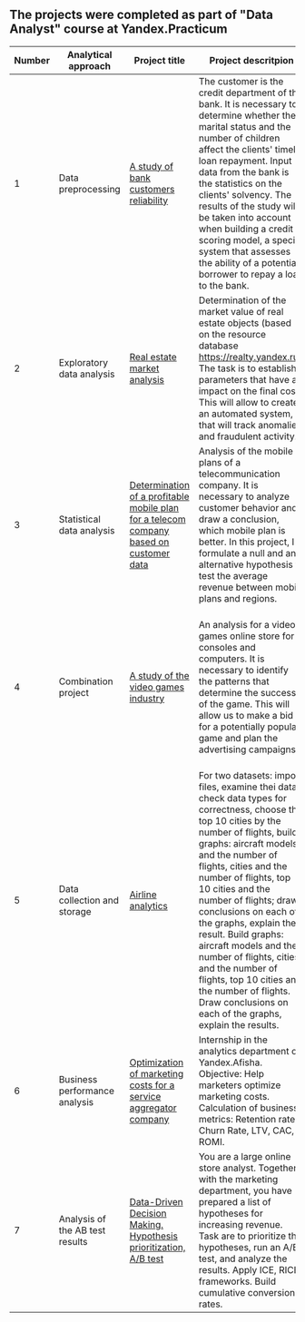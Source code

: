## The projects were completed as part of "Data Analyst" course at Yandex.Practicum

| Number | Analytical approach | Project title | Project descritpion | Tech stack used |
| ------ | ------------------- | ------------- | ------------------- | --------------- |
| 1 | Data preprocessing | [A study of bank customers reliability](https://github.com/Maximali89/Yandex_practicum/tree/main/Sprint_2_Credit_Score) | The customer is the credit department of the bank. It is necessary to determine whether the marital status and the number of children affect the clients' timely loan repayment. Input data from the bank is the statistics on the clients' solvency. The results of the study will be taken into account when building a credit scoring model, a special system that assesses the ability of a potential borrower to repay a loan to the bank. | Python, Pandas |
| 2 | Exploratory data analysis | [Real estate market analysis](https://github.com/Maximali89/Yandex_practicum/tree/main/Sprint_3_Real_estate) | Determination of the market value of real estate objects (based on the resource database https://realty.yandex.ru). The task is to establish parameters that have an impact on the final cost. This will allow to create an automated system, that will track anomalies and fraudulent activity. | Python, Pandas, Matplotlib |
| 3 | Statistical data analysis | [Determination of a profitable mobile plan for a telecom company based on customer data](https://github.com/Maximali89/Yandex_practicum/tree/main/Sprint_4_Telecom) | Analysis of the mobile plans of a telecommunication company. It is necessary to analyze customer behavior and draw a conclusion, which mobile plan is better. In this project, I formulate a null and an alternative hypothesis to test the average revenue between mobile plans and regions. | Python, Pandas, Matplotlib, Seaborn, NumPy, SciPy, descriptive statistics, statistical hypothesis testing |
| 4 | Combination project | [A study of the video games industry](https://github.com/Maximali89/Yandex_practicum/tree/main/Sprint_5_Games) | An analysis for a video games online store for consoles and computers. It is necessary to identify the patterns that determine the success of the game. This will allow us to make a bid for a potentially popular game and plan the advertising campaigns. | Python, Pandas, Matplotlib, Seaborn, NumPy, SciPy, Exploratory Data Analysis (EDA), Data Preprocessing, descriptive statistics, statistical hypothesis testing |
| 5 | Data collection and storage | [Airline analytics](https://github.com/Maximali89/Yandex_practicum/tree/main/Sprint_6_Airline) | For two datasets: import files, examine thei data, check data types for correctness, choose the top 10 cities by the number of flights, build graphs: aircraft models and the number of flights, cities and the number of flights, top 10 cities and the number of flights; draw conclusions on each of the graphs, explain the result. Build graphs: aircraft models and the number of flights, cities and the number of flights, top 10 cities and the number of flights. Draw conclusions on each of the graphs, explain the results. | Python, Pandas, Matplotlib, Seaborn, SQL, SciPy, hypotheses testing |
| 6 | Business performance analysis | [Optimization of marketing costs for a service aggregator company](https://github.com/Maximali89/Yandex_practicum/tree/main/Sprint_7_Web_Service) | Internship in the analytics department of Yandex.Afisha. Objective: Help marketers optimize marketing costs. Calculation of business metrics: Retention rate, Churn Rate, LTV, CAC, ROMI. | Python, Pandas, Matplotlib, Seaborn, cohort analysis, visualization of results, Retetion Rate, LTV, CAC, ROI. |
| 7 | Analysis of the AB test results | [Data-Driven Decision Making. Hypothesis prioritization, A/B test](https://github.com/Maximali89/Yandex_practicum/tree/main/Sprint_8_A-B_Test) | You are a large online store analyst. Together with the marketing department, you have prepared a list of hypotheses for increasing revenue. Task are to prioritize the hypotheses, run an A/B test, and analyze the results. Apply ICE, RICE frameworks. Build cumulative conversion rates. | Python, Pandas, Matplotlib, Seaborn, Hypothesis prioritization (ICE, RICE), A/B test (Mann-Whitney-Wilcoxon Test) |
